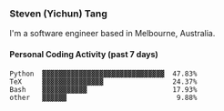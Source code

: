 ### Steven (Yichun) Tang

I'm a software engineer based in Melbourne, Australia.

#### Personal Coding Activity (past 7 days)
```
Python  ▓▓▓▓▓▓▓▓▓▓▓▓▓▓▓▓▓▓▓▓▓▓▓▓▓▓▓▓▓▓  47.83%
TeX     ▓▓▓▓▓▓▓▓▓▓▓▓▓▓▓                 24.37%
Bash    ▓▓▓▓▓▓▓▓▓▓▓                     17.93%
other   ▓▓▓▓▓▓                           9.88%
```
